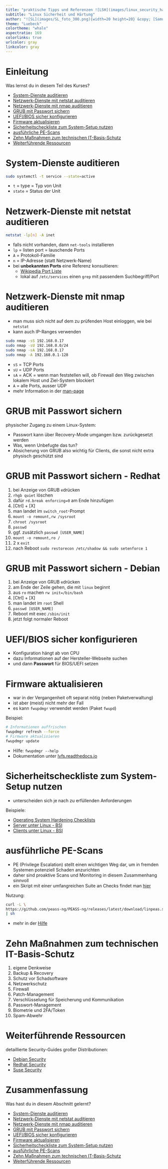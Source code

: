 ```yaml
---
title: "praktische Tipps und Referenzen ![LSH](images/linux_security_hardening_logo.png){width=20 height=20}"
subtitle: "Linux Sicherheit und Härtung"
author: "![SL](images/SL_foto_300.png){width=20 height=20} &copy; [Samuel Lenk](https://linux-trainings.de/)"
theme: "Luebeck"
colortheme: "whale"
aspectratio: 169
colorlinks: true
urlcolor: gray
linkcolor: gray
---
```


# Einleitung

Was lernst du in diesem Teil des Kurses?

<!-- TOC -->
* [System-Dienste auditieren](#system-dienste-auditieren)
* [Netzwerk-Dienste mit netstat auditieren](#netzwerk-dienste-mit-netstat-auditieren)
* [Netzwerk-Dienste mit nmap auditieren](#netzwerk-dienste-mit-nmap-auditieren)
* [GRUB mit Passwort sichern](#grub-mit-passwort-sichern)
* [UEFI/BIOS sicher konfigurieren](#uefibios-sicher-konfigurieren)
* [Firmware aktualisieren](#firmware-aktualisieren)
* [Sicherheitscheckliste zum System-Setup nutzen](#sicherheitscheckliste-zum-system-setup-nutzen)
* [ausführliche PE-Scans](#ausführliche-pe-scans)
* [Zehn Maßnahmen zum technischen IT-Basis-Schutz](#zehn-maßnahmen-zum-technischen-it-basis-schutz)
* [Weiterführende Ressourcen](#weiterführende-ressourcen)
<!-- TOC -->

# System-Dienste auditieren

```bash
sudo systemctl -t service --state=active
```
- ```t``` = type = Typ von Unit
- ```state``` = Status der Unit

# Netzwerk-Dienste mit netstat auditieren

```bash
netstat -lp[n] -A inet
```
- falls nicht vorhanden, dann ```net-tools``` installieren
- ```lp``` = listen port = lauschende Ports
- ```A``` = Protokoll-Familie
- ```n``` = IP-Adresse (statt Netzwerk-Name)
- bei **unbekannten Ports** eine Referenz konsultieren:
  - [Wikipedia Port Liste](https://en.wikipedia.org/wiki/List_of_TCP_and_UDP_port_numbers)
  - lokal auf ```/etc/services``` einen ```grep``` mit passendem Suchbegriff/Port

# Netzwerk-Dienste mit nmap auditieren

- man muss sich nicht auf dem zu prüfenden Host einloggen, wie bei ```netstat```
- kann auch IP-Ranges verwenden

```bash
sudo nmap -sS 192.168.0.17
sudo nmap -sU 192.168.0.0/24
sudo nmap -sA 192.168.0.17
sudo nmap -A 192.168.0.1-128
```
- ```sS``` = TCP Ports
- ```sU``` = UDP Ports
- ```sA``` = ACK = wenn man feststellen will, ob Firewall den Weg zwischen lokalem Host und Ziel-System blockiert
- ```A``` = alle Ports, ausser UDP
- mehr Information in der [man-page](https://linux.die.net/man/1/nmap)

# GRUB mit Passwort sichern

physischer Zugang zu einem Linux-System:

- Passwort kann über Recovery-Mode umgangen bzw. zurückgesetzt werden
- Was, wenn Unbefugte das tun?
- Absicherung von GRUB also wichtig für Clients, die sonst nicht extra physisch geschützt sind

# GRUB mit Passwort sichern - Redhat

1. bei Anzeige von GRUB ```e```drücken
2. ```rhgb quiet``` löschen
3. dafür ```rd.break enforcing=0``` am Ende hinzufügen
4. [Ctrl] + [X]
5. man landet im ```switch_root```-Prompt
6. ```mount -o remount,rw /sysroot```
7. ```chroot /sysroot```
8. ```passwd```
9. ggf. zusätzlich ```passwd [USER_NAME]```
10. ```mount -o remount,ro /```
11. 2 x ```exit```
12. nach Reboot ```sudo restorecon /etc/shadow && sudo setenforce 1```

# GRUB mit Passwort sichern - Debian

1. bei Anzeige von GRUB ```e```drücken
2. am Ende der Zeile gehen, die mit ```linux``` beginnt
3. aus ```ro``` machen ```rw init=/bin/bash```
4. [Ctrl] + [X]
5. man landet im ```root``` Shell
6. ```passwd [USER_NAME]```
7. Reboot mit exec ```/sbin/init```
8. jetzt folgt normaler Reboot

# UEFI/BIOS sicher konfigurieren

- Konfiguration hängt ab von CPU
- dazu Informationen auf der Hersteller-Webseite suchen
- und dann **Passwort** für BIOS/UEFI setzen

# Firmware aktualisieren

- war in der Vergangenheit oft separat nötig (neben Paketverwaltung)
- ist aber (meist) nicht mehr der Fall
- es kann `fwupdmgr` verwendet werden (Paket `fwupd`)

Beispiel:
```bash
# Informationen auffrischen
fwupdmgr refresh --force
# Firmware aktualisieren
fwupdmgr update
```

- Hilfe: `fwupdmgr --help`
- Dokumentation unter [lvfs.readthedocs.io](https://lvfs.readthedocs.io/en/latest/)

# Sicherheitscheckliste zum System-Setup nutzen

- unterscheiden sich je nach zu erfüllenden Anforderungen

Beispiele:

- [Operating System Hardening Checklists](https://wikis.utexas.edu/display/ISO/Operating+System+Hardening+Checklists)
- [Server unter Linux - BSI](https://www.bsi.bund.de/SharedDocs/Downloads/DE/BSI/Grundschutz/IT-GS-Kompendium_Einzel_PDFs_2023/07_SYS_IT_Systeme/SYS_1_3_Server_unter_Linux_und_Unix_Edition_2023.html)
- [Clients unter Linux - BSI](https://www.bsi.bund.de/SharedDocs/Downloads/DE/BSI/Grundschutz/IT-GS-Kompendium_Einzel_PDFs_2023/07_SYS_IT_Systeme/SYS_2_3_Clients_unter_Linux_und_Unix_Edition_2023.html)

# ausführliche PE-Scans

- PE (Privilege Escalation) stellt einen wichtigen Weg dar, um in fremden Systemen potenziell Schaden anzurichten
- daher sind proaktive Scans und Monitoring in diesem Zusammenhang sinnvoll
- ein Skript mit einer umfangreichen Suite an Checks findet man [hier](https://github.com/peass-ng/PEASS-ng)

Nutzung:
```bash
curl -L \
https://github.com/peass-ng/PEASS-ng/releases/latest/download/linpeas.sh \
| sh
```
- mehr in der [Hilfe](https://github.com/peass-ng/PEASS-ng/tree/master/linPEAS)

# Zehn Maßnahmen zum technischen IT-Basis-Schutz

1. eigene Denkweise
2. Backup & Recovery
3. Schutz vor Schadsoftware
4. Netzwerkschutz
5. Firewall
6. Patch-Management
7. Verschlüsselung für Speicherung und Kommunikation
8. Passwort-Management
9. Biometrie und 2FA/Token
10. Spam-Abwehr

# Weiterführende Ressourcen

detaillierte Security-Guides großer Distributionen:

- [Debian Security](https://www.debian.org/doc/manuals/securing-debian-manual/)
- [Redhat Security](https://docs.redhat.com/en/documentation/red_hat_enterprise_linux/9/html/security_hardening/index)
- [Suse Security](https://documentation.suse.com/sles/15-SP6/html/SLES-all/book-security.html)

# Zusammenfassung

Was hast du in diesem Abschnitt gelernt?

<!-- TOC -->
* [System-Dienste auditieren](#system-dienste-auditieren)
* [Netzwerk-Dienste mit netstat auditieren](#netzwerk-dienste-mit-netstat-auditieren)
* [Netzwerk-Dienste mit nmap auditieren](#netzwerk-dienste-mit-nmap-auditieren)
* [GRUB mit Passwort sichern](#grub-mit-passwort-sichern)
* [UEFI/BIOS sicher konfigurieren](#uefibios-sicher-konfigurieren)
* [Firmware aktualisieren](#firmware-aktualisieren)
* [Sicherheitscheckliste zum System-Setup nutzen](#sicherheitscheckliste-zum-system-setup-nutzen)
* [ausführliche PE-Scans](#ausführliche-pe-scans)
* [Zehn Maßnahmen zum technischen IT-Basis-Schutz](#zehn-maßnahmen-zum-technischen-it-basis-schutz)
* [Weiterführende Ressourcen](#weiterführende-ressourcen)
<!-- TOC -->
